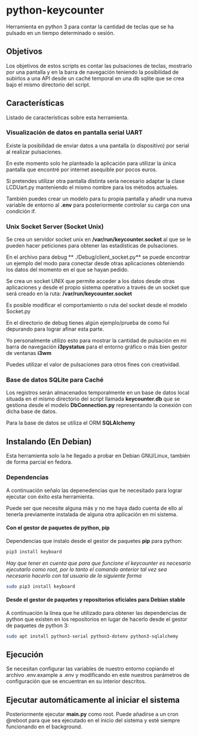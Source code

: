 # python-keycounter

Herramienta en python 3 para contar la cantidad de teclas que se ha pulsado en un tiempo determinado o sesión.

## Objetivos

Los objetivos de estos scripts es contar las pulsaciones de teclas, mostrarlo
por una pantalla y en la barra de navegación teniendo la posibilidad de 
subirlos a una API desde un caché temporal en una db sqlite que se crea bajo
el mismo directorio del script.

## Características

Listado de características sobre esta herramienta.

### Visualización de datos en pantalla serial UART

Existe la posibilidad de enviar datos a una pantalla (o dispositivo) por
serial al realizar pulsaciones.

En este momento solo he planteado la aplicación para utilizar la única pantalla
que encontré por internet asequible por pocos euros.

Si pretendes utilizar otra pantalla distinta sería necesario adaptar la clase
LCDUart.py manteniendo el mismo nombre para los métodos actuales.

También puedes crear un modelo para tu propia pantalla y añadir una nueva
variable de entorno al **.env** para posteriormente controlar su carga con 
una condición if.
  
### Unix Socket Server (Socket Unix)

Se crea un servidor socket unix en **/var/run/keycounter.socket** al que se le 
pueden hacer peticiones para obtener las estadísticas de pulsaciones.

En el archivo para debug ** ./Debug/client_socket.py** se puede encontrar un 
ejemplo del modo para conectar desde otras aplicaciones obteniendo los datos
del momento en el que se hayan pedido.
  
Se crea un socket UNIX que permite acceder a los datos desde otras
aplicaciones y desde el propio sistema operativo a través de un socket que
será creado en la ruta: **/var/run/keycounter.socket**
   
Es posible modificar el comportamiento o ruta del socket desde el modelo Socket.py   

En el directorio de debug tienes algún ejemplo/prueba de como fuí depurando
para lograr afinar esta parte.

Yo personalmente utilizo esto para mostrar la cantidad de pulsación en mi barra
de navegación **i3pystatus** para el entorno gráfico o más bien gestor de
ventanas **i3wm**

Puedes utilizar el valor de pulsaciones para otros fines con creatividad.

### Base de datos SQLite para Caché

Los registros serán almacenados temporalmente en un base de datos local
situada en el mismo directorio del script llamada **keycounter.db** que se 
gestiona desde el modelo **DbConnection.py** representando la conexión con 
dicha base de datos.

Para la base de datos se utiliza el ORM **SQLAlchemy**

## Instalando (En Debian)

Esta herramienta solo la he llegado a probar en Debian GNU/Linux, también
de forma parcial en fedora.

### Dependencias

A continuación señalo las depenedencias que he necesitado para lograr 
ejecutar con éxito esta herramienta. 

Puede ser que necesite alguna más y no me haya dado cuenta de ello al tenerla 
previamente instalada de alguna otra aplicación en mi sistema.

#### Con el gestor de paquetes de python, pip

Dependencias que instalo desde el gestor de paquetes **pip** para python:

```bash
pip3 install keyboard
```

*Hay que tener en cuenta que para que funcione el keycounter es necesario
ejecutarlo como root, por lo tanto el comando anterior tal vez sea necesario
hacerlo con tal usuario de la siguiente forma*

```bash
sudo pip3 install keyboard 
```

#### Desde el gestor de paquetes y repositorios oficiales para Debian stable

A continuación la línea que he utilizado para obtener las dependencias de 
python que existen en los repositorios en lugar de hacerlo desde el gestor
de paquetes de python 3:

```bash
sudo apt install python3-serial python3-dotenv python3-sqlalchemy
```

## Ejecución

Se necesitan configurar las variables de nuestro entorno copiando el archivo
.env.example a .env y modificando en este nuestros parámetros de configuración
que se encuentran en su interior descritos.

## Ejecutar automáticamente al iniciar el sistema

Posteriormente ejecutar **main.py** como root. Puede añadirse a un cron @reboot
para que sea ejecutado en el inicio del sistema y esté siempre funcionando en
el background.

